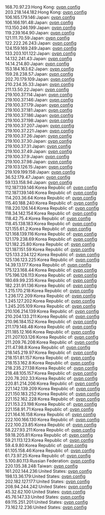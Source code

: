 168.70.97.23:Hong Kong: [ovpn config](vpn/168_70_97_23.ovpn)  
203.218.144.182:Hong Kong: [ovpn config](vpn/203_218_144_182.ovpn)  
106.165.179.146:Japan: [ovpn config](vpn/106_165_179_146.ovpn)  
106.166.191.48:Japan: [ovpn config](vpn/106_166_191_48.ovpn)  
113.150.246.199:Japan: [ovpn config](vpn/113_150_246_199.ovpn)  
119.239.164.90:Japan: [ovpn config](vpn/119_239_164_90.ovpn)  
121.111.70.59:Japan: [ovpn config](vpn/121_111_70_59.ovpn)  
122.222.26.243:Japan: [ovpn config](vpn/122_222_26_243.ovpn)  
124.159.169.249:Japan: [ovpn config](vpn/124_159_169_249.ovpn)  
133.203.101.122:Japan: [ovpn config](vpn/133_203_101_122.ovpn)  
14.132.241.43:Japan: [ovpn config](vpn/14_132_241_43.ovpn)  
14.14.214.80:Japan: [ovpn config](vpn/14_14_214_80.ovpn)  
153.184.163.62:Japan: [ovpn config](vpn/153_184_163_62.ovpn)  
159.28.238.57:Japan: [ovpn config](vpn/159_28_238_57.ovpn)  
202.70.179.109:Japan: [ovpn config](vpn/202_70_179_109.ovpn)  
210.234.35.33:Japan: [ovpn config](vpn/210_234_35_33.ovpn)  
211.13.50.22:Japan: [ovpn config](vpn/211_13_50_22.ovpn)  
219.100.37.114:Japan: [ovpn config](vpn/219_100_37_114.ovpn)  
219.100.37.146:Japan: [ovpn config](vpn/219_100_37_146.ovpn)  
219.100.37.179:Japan: [ovpn config](vpn/219_100_37_179.ovpn)  
219.100.37.181:Japan: [ovpn config](vpn/219_100_37_181.ovpn)  
219.100.37.186:Japan: [ovpn config](vpn/219_100_37_186.ovpn)  
219.100.37.198:Japan: [ovpn config](vpn/219_100_37_198.ovpn)  
219.100.37.207:Japan: [ovpn config](vpn/219_100_37_207.ovpn)  
219.100.37.221:Japan: [ovpn config](vpn/219_100_37_221.ovpn)  
219.100.37.26:Japan: [ovpn config](vpn/219_100_37_26.ovpn)  
219.100.37.30:Japan: [ovpn config](vpn/219_100_37_30.ovpn)  
219.100.37.31:Japan: [ovpn config](vpn/219_100_37_31.ovpn)  
219.100.37.49:Japan: [ovpn config](vpn/219_100_37_49.ovpn)  
219.100.37.9:Japan: [ovpn config](vpn/219_100_37_9.ovpn)  
219.100.37.98:Japan: [ovpn config](vpn/219_100_37_98.ovpn)  
219.103.126.15:Japan: [ovpn config](vpn/219_103_126_15.ovpn)  
219.109.199.158:Japan: [ovpn config](vpn/219_109_199_158.ovpn)  
36.52.179.47:Japan: [ovpn config](vpn/36_52_179_47.ovpn)  
59.133.158.94:Japan: [ovpn config](vpn/59_133_158_94.ovpn)  
112.187.139.146:Korea Republic of: [ovpn config](vpn/112_187_139_146.ovpn)  
112.187.139.146:Korea Republic of: [ovpn config](vpn/112_187_139_146.ovpn)  
114.203.36.64:Korea Republic of: [ovpn config](vpn/114_203_36_64.ovpn)  
115.40.188.240:Korea Republic of: [ovpn config](vpn/115_40_188_240.ovpn)  
118.220.126.144:Korea Republic of: [ovpn config](vpn/118_220_126_144.ovpn)  
118.34.142.154:Korea Republic of: [ovpn config](vpn/118_34_142_154.ovpn)  
118.42.75.4:Korea Republic of: [ovpn config](vpn/118_42_75_4.ovpn)  
118.45.138.183:Korea Republic of: [ovpn config](vpn/118_45_138_183.ovpn)  
121.155.61.2:Korea Republic of: [ovpn config](vpn/121_155_61_2.ovpn)  
121.168.139.116:Korea Republic of: [ovpn config](vpn/121_168_139_116.ovpn)  
121.179.238.69:Korea Republic of: [ovpn config](vpn/121_179_238_69.ovpn)  
121.182.25.80:Korea Republic of: [ovpn config](vpn/121_182_25_80.ovpn)  
121.187.151.59:Korea Republic of: [ovpn config](vpn/121_187_151_59.ovpn)  
125.133.234.122:Korea Republic of: [ovpn config](vpn/125_133_234_122.ovpn)  
125.136.123.225:Korea Republic of: [ovpn config](vpn/125_136_123_225.ovpn)  
14.39.13.177:Korea Republic of: [ovpn config](vpn/14_39_13_177.ovpn)  
175.123.168.44:Korea Republic of: [ovpn config](vpn/175_123_168_44.ovpn)  
175.196.126.113:Korea Republic of: [ovpn config](vpn/175_196_126_113.ovpn)  
180.69.99.235:Korea Republic of: [ovpn config](vpn/180_69_99_235.ovpn)  
182.231.91.136:Korea Republic of: [ovpn config](vpn/182_231_91_136.ovpn)  
1.215.170.218:Korea Republic of: [ovpn config](vpn/1_215_170_218.ovpn)  
1.236.172.209:Korea Republic of: [ovpn config](vpn/1_236_172_209.ovpn)  
1.245.127.202:Korea Republic of: [ovpn config](vpn/1_245_127_202.ovpn)  
1.245.205.109:Korea Republic of: [ovpn config](vpn/1_245_205_109.ovpn)  
210.106.214.139:Korea Republic of: [ovpn config](vpn/210_106_214_139.ovpn)  
210.204.133.211:Korea Republic of: [ovpn config](vpn/210_204_133_211.ovpn)  
210.96.184.152:Korea Republic of: [ovpn config](vpn/210_96_184_152.ovpn)  
211.179.148.48:Korea Republic of: [ovpn config](vpn/211_179_148_48.ovpn)  
211.185.12.166:Korea Republic of: [ovpn config](vpn/211_185_12_166.ovpn)  
211.207.103.126:Korea Republic of: [ovpn config](vpn/211_207_103_126.ovpn)  
211.209.76.208:Korea Republic of: [ovpn config](vpn/211_209_76_208.ovpn)  
211.47.98.8:Korea Republic of: [ovpn config](vpn/211_47_98_8.ovpn)  
218.145.219.97:Korea Republic of: [ovpn config](vpn/218_145_219_97.ovpn)  
218.151.81.157:Korea Republic of: [ovpn config](vpn/218_151_81_157.ovpn)  
218.153.162.8:Korea Republic of: [ovpn config](vpn/218_153_162_8.ovpn)  
218.235.27.138:Korea Republic of: [ovpn config](vpn/218_235_27_138.ovpn)  
218.48.105.157:Korea Republic of: [ovpn config](vpn/218_48_105_157.ovpn)  
220.78.202.33:Korea Republic of: [ovpn config](vpn/220_78_202_33.ovpn)  
220.81.214.206:Korea Republic of: [ovpn config](vpn/220_81_214_206.ovpn)  
221.142.139.209:Korea Republic of: [ovpn config](vpn/221_142_139_209.ovpn)  
221.150.183.252:Korea Republic of: [ovpn config](vpn/221_150_183_252.ovpn)  
221.152.162.228:Korea Republic of: [ovpn config](vpn/221_152_162_228.ovpn)  
221.153.23.198:Korea Republic of: [ovpn config](vpn/221_153_23_198.ovpn)  
221.158.91.71:Korea Republic of: [ovpn config](vpn/221_158_91_71.ovpn)  
221.164.16.158:Korea Republic of: [ovpn config](vpn/221_164_16_158.ovpn)  
222.100.166.130:Korea Republic of: [ovpn config](vpn/222_100_166_130.ovpn)  
222.100.23.85:Korea Republic of: [ovpn config](vpn/222_100_23_85.ovpn)  
58.227.93.211:Korea Republic of: [ovpn config](vpn/58_227_93_211.ovpn)  
59.18.205.81:Korea Republic of: [ovpn config](vpn/59_18_205_81.ovpn)  
59.21.113.123:Korea Republic of: [ovpn config](vpn/59_21_113_123.ovpn)  
59.4.9.80:Korea Republic of: [ovpn config](vpn/59_4_9_80.ovpn)  
61.105.158.46:Korea Republic of: [ovpn config](vpn/61_105_158_46.ovpn)  
61.73.97.25:Korea Republic of: [ovpn config](vpn/61_73_97_25.ovpn)  
5.100.80.113:Russian Federation: [ovpn config](vpn/5_100_80_113.ovpn)  
220.135.38.248:Taiwan: [ovpn config](vpn/220_135_38_248.ovpn)  
161.202.144.236:United States: [ovpn config](vpn/161_202_144_236.ovpn)  
198.13.36.179:United States: [ovpn config](vpn/198_13_36_179.ovpn)  
202.182.127.177:United States: [ovpn config](vpn/202_182_127_177.ovpn)  
208.94.244.242:United States: [ovpn config](vpn/208_94_244_242.ovpn)  
45.32.62.100:United States: [ovpn config](vpn/45_32_62_100.ovpn)  
45.76.147.33:United States: [ovpn config](vpn/45_76_147_33.ovpn)  
69.115.251.201:United States: [ovpn config](vpn/69_115_251_201.ovpn)  
73.162.12.236:United States: [ovpn config](vpn/73_162_12_236.ovpn)  
